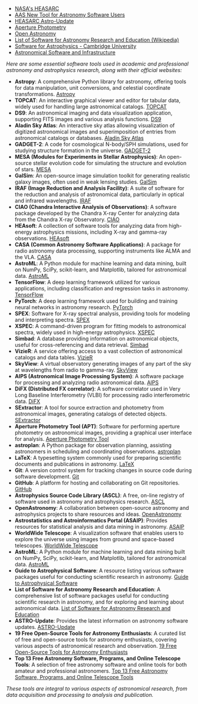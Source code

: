 - [NASA's HEASARC](https://heasarc.gsfc.nasa.gov/)
- [AAS New Tool for Astronomy Software Users](https://aas.org/press/new-tool-launches-astronomy-software-users)
- [HEASARC Astro-Update](https://heasarc.gsfc.nasa.gov/docs/heasarc/astro-update/)
- [Aperture Photometry](https://aperturephotometry.org/)
- [Open Astronomy](https://openastronomy.org/)
- [List of Software for Astronomy Research and Education (Wikipedia)](https://en.wikipedia.org/wiki/List_of_software_for_astronomy_research_and_education)
- [Software for Astrophysics - Cambridge University](https://www.astro.phy.cam.ac.uk/research/ResearchFacilities/software-for-astrophyiscs)
- [Astronomical Software and Infrastructure](https://asaip.psu.edu/resources/visualization/)

*Here are some essential software tools used in academic and professional astronomy and astrophysics research, along with their official websites:*

- **Astropy**: A comprehensive Python library for astronomy, offering tools for data manipulation, unit conversions, and celestial coordinate transformations. [Astropy](https://www.astropy.org/)
- **TOPCAT**: An interactive graphical viewer and editor for tabular data, widely used for handling large astronomical catalogs. [TOPCAT](http://www.star.bris.ac.uk/~mbt/topcat/)
- **DS9**: An astronomical imaging and data visualization application, supporting FITS images and various analysis functions. [DS9](https://sites.google.com/cfa.harvard.edu/saoimageds9)
- **Aladin Sky Atlas**: An interactive sky atlas allowing visualization of digitized astronomical images and superimposition of entries from astronomical catalogs or databases. [Aladin Sky Atlas](https://aladin.u-strasbg.fr/)
- **GADGET-2**: A code for cosmological N-body/SPH simulations, used for studying structure formation in the universe. [GADGET-2](https://wwwmpa.mpa-garching.mpg.de/gadget/)
- **MESA (Modules for Experiments in Stellar Astrophysics)**: An open-source stellar evolution code for simulating the structure and evolution of stars. [MESA](http://mesa.sourceforge.net/)
- **GalSim**: An open-source image simulation toolkit for generating realistic galaxy images, often used in weak lensing studies. [GalSim](https://github.com/GalSim-developers/GalSim)
- **IRAF (Image Reduction and Analysis Facility)**: A suite of software for the reduction and analysis of astronomical data, particularly in optical and infrared wavelengths. [IRAF](https://iraf-community.github.io/)
- **CIAO (Chandra Interactive Analysis of Observations)**: A software package developed by the Chandra X-ray Center for analyzing data from the Chandra X-ray Observatory. [CIAO](https://cxc.harvard.edu/ciao/)
- **HEAsoft**: A collection of software tools for analyzing data from high-energy astrophysics missions, including X-ray and gamma-ray observations. [HEAsoft](https://heasarc.gsfc.nasa.gov/docs/software/heasoft/)
- **CASA (Common Astronomy Software Applications)**: A package for radio astronomy data processing, supporting instruments like ALMA and the VLA. [CASA](https://casa.nrao.edu/)
- **AstroML**: A Python module for machine learning and data mining, built on NumPy, SciPy, scikit-learn, and Matplotlib, tailored for astronomical data. [AstroML](http://www.astroml.org/)
- **TensorFlow**: A deep learning framework utilized for various applications, including classification and regression tasks in astronomy. [TensorFlow](https://www.tensorflow.org/)
- **PyTorch**: A deep learning framework used for building and training neural networks in astronomy research. [PyTorch](https://pytorch.org/)
- **SPEX**: Software for X-ray spectral analysis, providing tools for modeling and interpreting spectra. [SPEX](https://www.sron.nl/astrophysics-spex)
- **XSPEC**: A command-driven program for fitting models to astronomical spectra, widely used in high-energy astrophysics. [XSPEC](https://heasarc.gsfc.nasa.gov/xanadu/xspec/)
- **Simbad**: A database providing information on astronomical objects, useful for cross-referencing and data retrieval. [Simbad](http://simbad.u-strasbg.fr/simbad/)
- **VizieR**: A service offering access to a vast collection of astronomical catalogs and data tables. [VizieR](https://vizier.u-strasbg.fr/)
- **SkyView**: A virtual observatory generating images of any part of the sky at wavelengths from radio to gamma-ray. [SkyView](https://skyview.gsfc.nasa.gov/)
- **AIPS (Astronomical Image Processing System)**: A software package for processing and analyzing radio astronomical data. [AIPS](http://www.aips.nrao.edu/)
- **DiFX (Distributed FX correlator)**: A software correlator used in Very Long Baseline Interferometry (VLBI) for processing radio interferometric data. [DiFX](https://www.atnf.csiro.au/vlbi/dokuwiki/doku.php/difx/start)
- **SExtractor**: A tool for source extraction and photometry from astronomical images, generating catalogs of detected objects. [SExtractor](https://www.astromatic.net/software/sextractor/)
- **Aperture Photometry Tool (APT)**: Software for performing aperture photometry on astronomical images, providing a graphical user interface for analysis. [Aperture Photometry Tool](https://aperturephotometry.org/)
- **astroplan**: A Python package for observation planning, assisting astronomers in scheduling and coordinating observations. [astroplan](https://astroplan.readthedocs.io/)
- **LaTeX**: A typesetting system commonly used for preparing scientific documents and publications in astronomy. [LaTeX](https://www.latex-project.org/)
- **Git**: A version control system for tracking changes in source code during software development. [Git](https://git-scm.com/)
- **GitHub**: A platform for hosting and collaborating on Git repositories. [GitHub](https://github.com/)
- **Astrophysics Source Code Library (ASCL)**: A free, on-line registry of software used in astronomy and astrophysics research. [ASCL](https://ascl.net/)
- **OpenAstronomy**: A collaboration between open-source astronomy and astrophysics projects to share resources and ideas. [OpenAstronomy](https://openastronomy.org/)
- **Astrostatistics and Astroinformatics Portal (ASAIP)**: Provides resources for statistical analysis and data mining in astronomy. [ASAIP](https://asaip.psu.edu/)
- **WorldWide Telescope**: A visualization software that enables users to explore the universe using images from ground and space-based telescopes. [WorldWide Telescope](https://worldwidetelescope.org/)
- **AstroML**: A Python module for machine learning and data mining built on NumPy, SciPy, scikit-learn, and Matplotlib, tailored for astronomical data. [AstroML](https://www.astroml.org/)
- **Guide to Astrophysical Software**: A resource listing various software packages useful for conducting scientific research in astronomy. [Guide to Astrophysical Software](https://astrobites.org/guides/guide-to-astrophysical-software/)
- **List of Software for Astronomy Research and Education**: A comprehensive list of software packages useful for conducting scientific research in astronomy, and for exploring and learning about astronomical data. [List of Software for Astronomy Research and Education](https://en.wikipedia.org/wiki/List_of_Software_for_Astronomy_Research_and_Education)
- **ASTRO-Update**: Provides the latest information on astronomy software updates. [ASTRO-Update](https://heasarc.gsfc.nasa.gov/docs/heasarc/astro-update/)
- **19 Free Open-Source Tools for Astronomy Enthusiasts**: A curated list of free and open-source tools for astronomy enthusiasts, covering various aspects of astronomical research and observation. [19 Free Open-Source Tools for Astronomy Enthusiasts](https://medevel.com/free-astronomy-apps-1900/)
- **Top 13 Free Astronomy Software, Programs, and Online Telescope Tools**: A selection of free astronomy software and online tools for both amateur and professional astronomers. [Top 13 Free Astronomy Software, Programs, and Online Telescope Tools](https://www.scienceteen.com/top-13-free-astronomy-software-programs-and-online-telescope-tools/)

*These tools are integral to various aspects of astronomical research, from data acquisition and processing to analysis and publication.*
